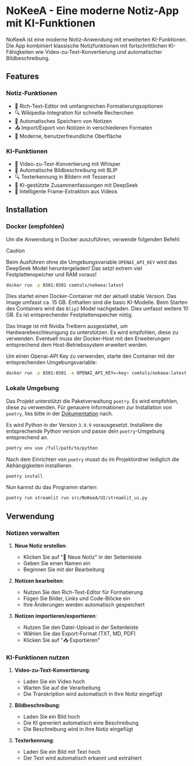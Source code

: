 # NoKeeA - Eine moderne Notiz-App mit KI-Funktionen

NoKeeA ist eine moderne Notiz-Anwendung mit erweiterten KI-Funktionen. Die App kombiniert klassische Notizfunktionen mit
fortschrittlichen KI-Fähigkeiten wie Video-zu-Text-Konvertierung und automatischer Bildbeschreibung.

## Features

### Notiz-Funktionen

- 📝 Rich-Text-Editor mit umfangreichen Formatierungsoptionen
- 🔍 Wikipedia-Integration für schnelle Recherchen
- 💾 Automatisches Speichern von Notizen
- 📤 Import/Export von Notizen in verschiedenen Formaten
- 🎨 Moderne, benutzerfreundliche Oberfläche

### KI-Funktionen

- 🎥 Video-zu-Text-Konvertierung mit Whisper
- 📸 Automatische Bildbeschreibung mit BLIP
- 🔍 Texterkennung in Bildern mit Tesseract
- 🤖 KI-gestützte Zusammenfassungen mit DeepSeek
- 🎯 Intelligente Frame-Extraktion aus Videos

## Installation

### Docker (empfohlen)

Um die Anwendung in Docker auszuführen, verwende folgenden Befehl:
> [!CAUTION]
> Beim Ausführen ohne die Umgebungsvariable `OPENAI_API_KEY` wird das DeepSeek Model heruntergeladen!
> Das setzt extrem viel Festplattenspeicher und RAM voraus!

```bash
docker run -p 8501:8501 comtols/nokeea:latest
```

Dies startet einen Docker-Container mit der aktuell stable Version.
Das Image umfasst ca. 15 GB. Enthalten sind die basic KI-Modelle.
Beim Starten des Containers wird das `Blip2` Model nachgeladen.
Dies umfasst weitere 10 GB. Es ist entsprechender Festplattenspeicher nötig.

Das Image ist mit Nvidia Treibern ausgestattet, um Hardwarebeschleunigung zu unterstützen.
Es wird empfohlen, diese zu verwenden.
Eventuell muss der Docker-Host mit den Erweiterungen entsprechend dem Host-Betriebssystem erweitert werden.

Um einen Openai-API Key zu verwenden, starte den Container mit der entsprechenden Umgebungsvariable:

```bash
docker run -p 8501:8501 -e OPENAI_API_KEY=<key> comtols/nokeea:latest
```

### Lokale Umgebung

Das Projekt unterstützt die Paketverwaltung `poetry`. Es wird empfohlen, diese zu verwenden.
Für genauere Informationen zur Installation von `poetry`, lies bitte in
der [Dokumentation](https://python-poetry.org/docs/#installation) nach.

Es wird Python in der Version `3.9.9` vorausgesetzt. Installiere die entsprechende Python version und passe dein
`poetry`-Umgebung entsprechend an.

```bash
poetry env use /full/path/to/python
```

Nach dem Einrichten von `poetry` musst du im Projektordner lediglich die Abhängigkeiten installieren.

```bash
poetry install
```

Nun kannst du das Programm starten:

```bash
poetry run streamlit run src/NoKeeA/UI/streamlit_ui.py
```

## Verwendung

### Notizen verwalten

1. **Neue Notiz erstellen**:
    - Klicken Sie auf "📝 Neue Notiz" in der Seitenleiste
    - Geben Sie einen Namen ein
    - Beginnen Sie mit der Bearbeitung

2. **Notizen bearbeiten**:
    - Nutzen Sie den Rich-Text-Editor für Formatierung
    - Fügen Sie Bilder, Links und Code-Blöcke ein
    - Ihre Änderungen werden automatisch gespeichert

3. **Notizen importieren/exportieren**:
    - Nutzen Sie den Datei-Upload in der Seitenleiste
    - Wählen Sie das Export-Format (TXT, MD, PDF)
    - Klicken Sie auf "📥 Exportieren"

### KI-Funktionen nutzen

1. **Video-zu-Text-Konvertierung**:
    - Laden Sie ein Video hoch
    - Warten Sie auf die Verarbeitung
    - Die Transkription wird automatisch in Ihre Notiz eingefügt

2. **Bildbeschreibung**:
    - Laden Sie ein Bild hoch
    - Die KI generiert automatisch eine Beschreibung
    - Die Beschreibung wird in Ihre Notiz eingefügt

3. **Texterkennung**:
    - Laden Sie ein Bild mit Text hoch
    - Der Text wird automatisch erkannt und extrahiert
